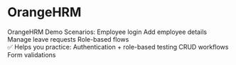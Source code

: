 # OrangeHRM
OrangeHRM Demo Scenarios:  Employee login  Add employee details  Manage leave requests  Role-based flows  
✅ Helps you practice:  Authentication + role-based testing  CRUD workflows  Form validations
